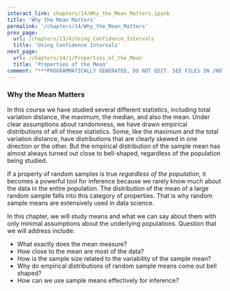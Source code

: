 ```yaml
---
interact_link: chapters/14/Why_the_Mean_Matters.ipynb
title: 'Why the Mean Matters'
permalink: '/chapters/14/Why_the_Mean_Matters'
prev_page:
  url: /chapters/13/4/Using_Confidence_Intervals
  title: 'Using Confidence Intervals'
next_page:
  url: /chapters/14/1/Properties_of_the_Mean
  title: 'Properties of the Mean'
comment: "***PROGRAMMATICALLY GENERATED, DO NOT EDIT. SEE FILES IN /NOTEBOOKS***"
---
```


### Why the Mean Matters
In this course we have studied several different statistics, including total variation distance, the maximum, the median, and also the mean. Under clear assumptions about randomness, we have drawn empirical distributions of all of these statistics. Some, like the maximum and the total variation distance, have distributions that are clearly skewed in one direction or the other. But the empirical distribution of the sample mean has almost always turned out close to bell-shaped, regardless of the population being studied.

If a property of random samples is true *regardless of the population,* it becomes a powerful tool for inference because we rarely know much about the data in the entire population. The distribution of the mean of a large random sample falls into this category of properties. That is why random sample means are extensively used in data science.

In this chapter, we will study means and what we can say about them with only minimal assumptions about the underlying populations. Question that we will address include:

- What exactly does the mean measure?
- How close to the mean are most of the data?
- How is the sample size related to the variability of the sample mean?
- Why do empirical distributions of random sample means come out bell shaped?
- How can we use sample means effectively for inference?
